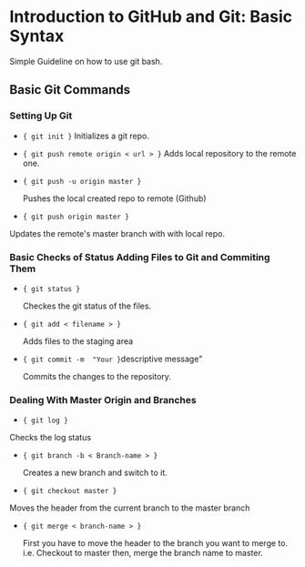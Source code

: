 # Introduction to GitHub and Git: Basic Syntax

Simple Guideline on how to use git bash.

## Basic Git Commands

### Setting Up Git

- `{ git init }`
  Initializes a git repo.
- `{ git push remote origin < url > }`
  Adds local repository to the remote one.  

- `{ git push -u origin master }`

  Pushes the local created repo to remote (Github)

- `{ git push origin master }`

 Updates the remote's master branch with with local repo.

### Basic Checks of Status Adding Files to Git and Commiting Them

- `{ git status }`
  
  Checkes the git status of the files.

- `{ git add < filename > }`
  
  Adds files to the staging area

- `{ git commit -m  "Your }`descriptive message"
  
  Commits the changes to the repository.

### Dealing With Master Origin and Branches

- `{ git log }`

 Checks the log status

- `{ git branch -b < Branch-name > }`
  
  Creates a new branch and switch to it.

- `{ git checkout master }`

 Moves the header from the current branch to the master branch

- `{ git merge < branch-name > }`
  
  First you have to move the header to the branch you want to merge to. i.e. Checkout to master then, merge the branch name to master.
